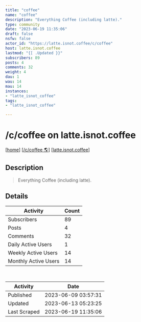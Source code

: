 ```yaml
---
title: "coffee" 
name: "coffee"
description: "Everything Coffee (including latte)."
type: community
date: "2023-06-19 11:35:06"
draft: false
nsfw: false
actor_id: "https://latte.isnot.coffee/c/coffee"
host: latte.isnot.coffee
lastmod: "{[ .Updated }}"
subscribers: 89
posts: 4
comments: 32
weight: 4
dau: 1
wau: 14
mau: 14
instances:
- "latte_isnot_coffee"
tags: 
- "latte_isnot_coffee"

---
```


# /c/coffee on latte.isnot.coffee

[[home](/)]
[[/c/coffee 🌎](https://latte.isnot.coffee/c/coffee)]
[[latte.isnot.coffee](/instances/latte_isnot_coffee)]


## Description 

<blockquote class="description">
Everything Coffee (including latte).
</blockquote>


## Details

| Activity | Count  |
|----------------------|---|
| Subscribers          | 89 |
| Posts                | 4  |
| Comments             | 32  |
| Daily Active Users   | 1  |
| Weekly Active Users  | 14  |
| Monthly Active Users | 14  |

<br>

| Activity | Date |
|----------------------|---|
| Published            | 2023-06-09 03:57:31 |
| Updated              | 2023-06-13 05:23:25 |
| Last Scraped         | 2023-06-19 11:35:06 |
